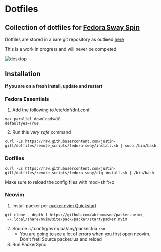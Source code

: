 # Dotfiles
Collection of dotfiles for [Fedora Sway Spin](https://fedoraproject.org/spins/sway/)
--- 
Dotfiles are stored in a bare git repository as outlined [here](https://www.atlassian.com/git/tutorials/dotfiles)

This is a work in progress and will never be completed

![desktop](https://user-images.githubusercontent.com/47087703/241812078-7c21c335-7229-4bec-b6ce-7afb2ff8e1a8.png)

## Installation

__If you are on a fresh install, update and restart__

### Fedora Essentials
1. Add the following to /etc/dnf/dnf.conf
```
max_parallel_downloads=10
defaultyes=True
```
2. Run this _very safe_ command
```
curl -Ls https://raw.githubusercontent.com/justin-gill/dotfiles/remote_scripts/fedora-sway/install.sh | sudo /bin/bash
```

### Dotfiles
```
curl -Ls https://raw.githubusercontent.com/justin-gill/dotfiles/remote_scripts/fedora-sway/cfg-install.sh | /bin/bash
```
Make sure to reload the config files with mod+shift+c

### Neovim
1. Install packer per [packer.nvim Quickstart](https://github.com/wbthomason/packer.nvim#quickstart)
```
git clone --depth 1 https://github.com/wbthomason/packer.nvim\
 ~/.local/share/nvim/site/pack/packer/start/packer.nvim
```
2. Source ~/.config/nvim/lua/any/packer.lua `:so`
    * You are going to see a lot of errors when you first open neovim. Don't fret! Source packer.lua and reload
2. Run PackerSync

